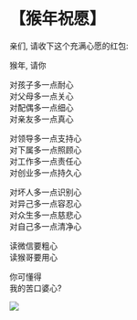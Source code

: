 # 【猴年祝愿】

亲们, 请收下这个充满心愿的红包:

猴年, 请你

对孩子多一点耐心  
对父母多一点关心  
对配偶多一点细心  
对亲友多一点真心

对领导多一点支持心  
对下属多一点照顾心  
对工作多一点责任心  
对创业多一点持久心

对坏人多一点识别心  
对异己多一点容忍心  
对众生多一点慈悲心  
对自己多一点清净心

读微信要粗心  
读猴哥要用心  

你可懂得  
我的苦口婆心?

![](27.jpg)
